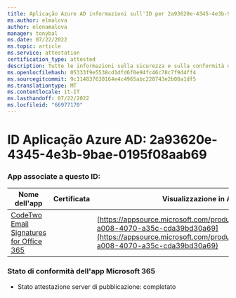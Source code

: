 ```yaml
---
title: Aplicação Azure AD informazioni sull'ID per 2a93620e-4345-4e3b-9bae-0195f08aab69
ms.author: elmalova
author: elenamalova
manager: tonybal
ms.date: 07/22/2022
ms.topic: article
ms.service: attestation
certification_type: attested
description: Tutte le informazioni sulla sicurezza e sulla conformità disponibili per 2a93620e-4345-4e3b-9bae-0195f08aab69.
ms.openlocfilehash: 05333f9e5538cd1dfd6f0e94fc46c78c7f9d4ff4
ms.sourcegitcommit: 9c114837630164e4c4965abc220743e2b08a1df5
ms.translationtype: MT
ms.contentlocale: it-IT
ms.lasthandoff: 07/22/2022
ms.locfileid: "66977170"
---
```

# <a name="azure-app-id-2a93620e-4345-4e3b-9bae-0195f08aab69"></a>ID Aplicação Azure AD: 2a93620e-4345-4e3b-9bae-0195f08aab69


### <a name="apps-associated-with-this-id"></a>App associate a questo ID:
| **Nome dell'app** | **Certificata** | **Visualizzazione in AppSource** |
|--------------|---------------|-----------------------|
| [CodeTwo Email Signatures for Office 365](../forward/codetwo.3d2daeb9-a008-4070-a35c-cda39bd30a69.md) |  | [https://appsource.microsoft.com/product/office/codetwo.3d2daeb9-a008-4070-a35c-cda39bd30a69](https://appsource.microsoft.com/product/office/codetwo.3d2daeb9-a008-4070-a35c-cda39bd30a69) |

### <a name="microsoft-365-app-compliance-status"></a>Stato di conformità dell'app Microsoft 365
- Stato attestazione server di pubblicazione: completato

